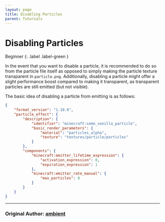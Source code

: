 ```yaml
---
layout: page
title: Disabling Particles 
parent: Tutorials
---
```


# Disabling Particles

Beginner
{: .label .label-green }

In the event that you want to disable a particle, it is recommended to do so from the particle file itself as opposed to simply making the particle texture transparent in `particle.png`. Additionally, disabling a particle might offer a slight performance boost compared to making it transparent, as transparent particles are still emitted (but not visible).

The basic idea of disabling a particle from emitting is as follows:

```json
{
    "format_version": "1.10.0",
    "particle_effect": {
        "description": {
            "identifier": "minecraft:some_vanilla_particle",
            "basic_render_parameters": {
                "material": "particles_alpha",
                "texture": "textures/particle/particles"
            }
        },
        "components": {
            "minecraft:emitter_lifetime_expression": {
                "activation_expression": 0,
                "expiration_expression": 1
            },
            "minecraft:emitter_rate_manual": {
                "max_particles": 0
            }
        }
    }
}
```

---
### **Original Author:** [ambient](ambient#2309)
